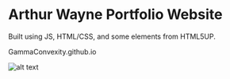 # Arthur Wayne Portfolio Website

Built using JS, HTML/CSS, and some elements from HTML5UP.

GammaConvexity.github.io

![alt text](https://github.com/Cornell-Quant-Fund/website/blob/main/sample.gif?raw=true)
